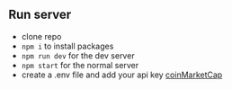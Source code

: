 ## Run server
- clone repo
- `npm i` to install packages
- `npm run dev` for the dev server
- `npm start` for the normal server
- create a .env file and add your api key [coinMarketCap](https://coinmarketcap.com/api/)